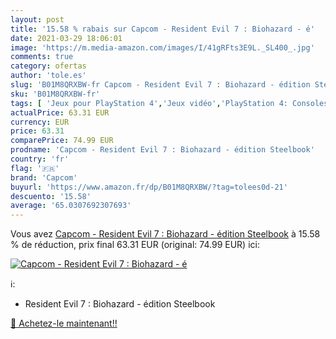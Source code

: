 ```yaml
---
layout: post
title: '15.58 % rabais sur Capcom - Resident Evil 7 : Biohazard - é'
date: 2021-03-29 18:06:01
image: 'https://m.media-amazon.com/images/I/41gRFts3E9L._SL400_.jpg'
comments: true
category: ofertas
author: 'tole.es'
slug: 'B01M8QRXBW-fr Capcom - Resident Evil 7 : Biohazard - édition Steelbook'
sku: 'B01M8QRXBW-fr'
tags: [ 'Jeux pour PlayStation 4','Jeux vidéo','PlayStation 4: Consoles, jeux et accessoires','capcom', ]
actualPrice: 63.31 EUR
currency: EUR
price: 63.31
comparePrice: 74.99 EUR
prodname: 'Capcom - Resident Evil 7 : Biohazard - édition Steelbook'
country: 'fr'
flag: '🇫🇷'
brand: 'Capcom'
buyurl: 'https://www.amazon.fr/dp/B01M8QRXBW/?tag=tolees0d-21'
descuento: '15.58'
average: '65.0307692307693'
---
```


Vous avez [Capcom - Resident Evil 7 : Biohazard - édition Steelbook](https://www.amazon.fr/dp/B01M8QRXBW/?tag=tolees0d-21)  à  15.58 % de réduction, prix final  63.31 EUR (original: 74.99 EUR) ici:

[![Capcom - Resident Evil 7 : Biohazard - é](https://m.media-amazon.com/images/I/41gRFts3E9L._SL400_.jpg)](https://www.amazon.fr/dp/B01M8QRXBW/?tag=tolees0d-21)

ℹ️:

- Resident Evil 7 : Biohazard - édition Steelbook

[🛒 Achetez-le maintenant!!](https://www.amazon.fr/dp/B01M8QRXBW/?tag=tolees0d-21)
